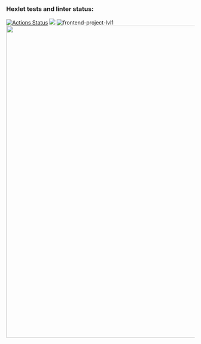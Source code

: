 ### Hexlet tests and linter status:
[![Actions Status](https://github.com/sraduhin/frontend-project-lvl1/workflows/hexlet-check/badge.svg)](https://github.com/sraduhin/frontend-project-lvl1/actions)
<a href="https://codeclimate.com/github/codeclimate/codeclimate/maintainability"><img src="https://api.codeclimate.com/v1/badges/a99a88d28ad37a79dbf6/maintainability" /></a>
![frontend-project-lvl1](https://github.com/sraduhin/frontend-project-lvl1/actions/workflows/makefile.yml/badge.svg)
<a href="https://asciinema.org/a/f2iAnh9g9yGwOWtPHoQ8iuqqu"><img src="https://asciinema.org/a/f2iAnh9g9yGwOWtPHoQ8iuqqu" width="836"/></a>
